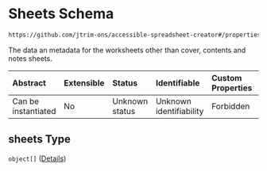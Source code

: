 # Sheets Schema

```txt
https://github.com/jtrim-ons/accessible-spreadsheet-creator#/properties/sheets
```

The data an metadata for the worksheets other than cover, contents and notes sheets.

| Abstract            | Extensible | Status         | Identifiable            | Custom Properties | Additional Properties | Access Restrictions | Defined In                                                               |
| :------------------ | :--------- | :------------- | :---------------------- | :---------------- | :-------------------- | :------------------ | :----------------------------------------------------------------------- |
| Can be instantiated | No         | Unknown status | Unknown identifiability | Forbidden         | Allowed               | none                | [ods-data.schema.json\*](../ods-data.schema.json "open original schema") |

## sheets Type

`object[]` ([Details](ods-data-properties-sheets-items.md))
